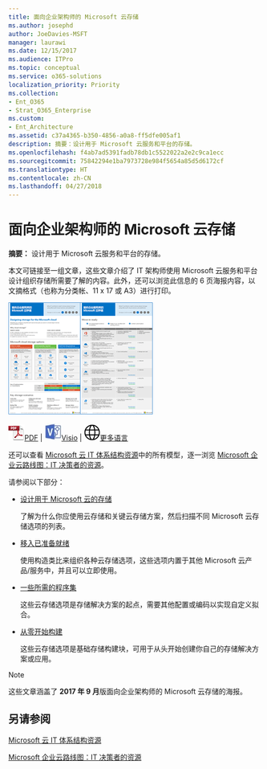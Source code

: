 ```yaml
---
title: 面向企业架构师的 Microsoft 云存储
ms.author: josephd
author: JoeDavies-MSFT
manager: laurawi
ms.date: 12/15/2017
ms.audience: ITPro
ms.topic: conceptual
ms.service: o365-solutions
localization_priority: Priority
ms.collection:
- Ent_O365
- Strat_O365_Enterprise
ms.custom:
- Ent_Architecture
ms.assetid: c37a4365-b350-4856-a0a8-ff5dfe005af1
description: 摘要：设计用于 Microsoft 云服务和平台的存储。
ms.openlocfilehash: f4ab7ad5391fadb78db1c5522022a2e2c9ca1ecc
ms.sourcegitcommit: 75842294e1ba7973728e984f5654a85d5d6172cf
ms.translationtype: HT
ms.contentlocale: zh-CN
ms.lasthandoff: 04/27/2018
---
```

# <a name="microsoft-cloud-storage-for-enterprise-architects"></a>面向企业架构师的 Microsoft 云存储

 **摘要：** 设计用于 Microsoft 云服务和平台的存储。
  
本文可链接至一组文章，这些文章介绍了 IT 架构师使用 Microsoft 云服务和平台设计组织存储所需要了解的内容。此外，还可以浏览此信息的 6 页海报内容，以文摘格式（也称为分类帐、11 x 17 或 A3）进行打印。
  
[![Microsoft 云存储模型的缩略图](images/0d4e2eb9-1109-4b3b-bf9e-2f3eff2e2cc4.png)  
](https://www.microsoft.com/download/details.aspx?id=49552)
  
![PDF 文件](images/ITPro_Other_PDFicon.png)[PDF](https://go.microsoft.com/fwlink/p/?linkid=842079) | ![Visio 文件](images/ITPro_Other_VisioIcon.jpg)[Visio](https://go.microsoft.com/fwlink/p/?linkid=842080) | ![参阅包含其他语言版本的页面](images/e16c992d-b0f8-48ae-bf44-db7a9fcaab9e.png)[更多语言](https://www.microsoft.com/download/details.aspx?id=49552)
  
还可以查看 [Microsoft 云 IT 体系结构资源](microsoft-cloud-it-architecture-resources.md)中的所有模型，逐一浏览 [Microsoft 企业云路线图：IT 决策者的资源](https://aka.ms/cloudarchitecture)。
  
请参阅以下部分：
  
- [设计用于 Microsoft 云的存储](designing-storage-for-the-microsoft-cloud.md)
    
    了解为什么你应使用云存储和关键云存储方案，然后扫描不同 Microsoft 云存储选项的列表。
    
- [移入已准备就绪](move-in-ready.md)
    
    使用构造类比来组织各种云存储选项，这些选项内置于其他 Microsoft 云产品/服务中，并且可以立即使用。
    
- [一些所需的程序集](some-assembly-required.md)
    
    这些云存储选项是存储解决方案的起点，需要其他配置或编码以实现自定义拟合。
    
- [从零开始构建](build-from-the-ground-up.md)
    
    这些云存储选项是基础存储构建块，可用于从头开始创建你自己的存储解决方案或应用。
    
> [!NOTE]
> 这些文章涵盖了 **2017 年 9 月**版面向企业架构师的 Microsoft 云存储的海报。
  
## <a name="see-also"></a>另请参阅

[Microsoft 云 IT 体系结构资源](microsoft-cloud-it-architecture-resources.md)

[Microsoft 企业云路线图：IT 决策者的资源](https://sway.com/FJ2xsyWtkJc2taRD)



